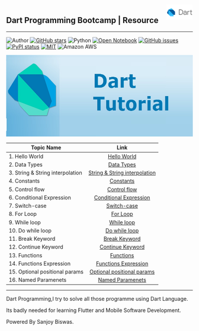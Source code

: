 <a href="https://terraform.io">
    <img src="Assets\dart.png" alt="aws" title="Terraform" align="right" height="40" />
</a>

## Dart Programming Bootcamp | Resource 

<hr>

![Author](https://img.shields.io/badge/author-SanjoyBiswas-orange)
[![GitHub stars](https://badgen.net/github/stars/imsanjoykb/AWSBootcamp)](https://github.com/imsanjoykb/AWSBootcamp/stargazers)
![Python](https://img.shields.io/badge/Python-3.8-blueviolet)
[![Open Notebook](https://colab.research.google.com/assets/colab-badge.svg)](https://github.com/imsanjoykb/AWSBootcamp/blob/master/aws-glue/handling_small_files_compress_n_collate..ipynb)
[![GitHub issues](https://img.shields.io/github/issues/imsanjoykb/AWSBootcamp.svg)](https://GitHub.com/Naereen/StrapDown.js/issues/)
[![PyPI status](https://img.shields.io/pypi/status/ansicolortags.svg)](https://pypi.python.org/pypi/ansicolortags/)
[![MIT](https://img.shields.io/badge/license-MIT-5eba00.svg)](https://github.com/imsanjoykb/Text-Generation/LICENCE.txt)
![Amazon AWS](https://img.shields.io/badge/Amazon%20AWS-232F3E?style=flat-squar&logo=amazon-aws)

[<img src="Assets/dartcover.jpg" width="100%" height="220"/>](Assets/image.jpg)

|    Topic Name        |      Link      |  
|----------        |:-------------:|
| 1. Hello World  |  [Hello World](https://github.com/imsanjoykb/Dart-Programming-BeginnerCamp/blob/master/01_hello_world%20Application.dart) |
| 2. Data Types |    [Data Types](https://github.com/imsanjoykb/Dart-Programming-BeginnerCamp/blob/master/02_data_types.dart)   |  
| 3. String & String interpolation | [String & String interpolation ](https://github.com/imsanjoykb/Dart-Programming-BeginnerCamp/blob/master/03_string_and_string_interpolation.dart) | 
| 4. Constants | [Constants ](https://github.com/imsanjoykb/Dart-Programming-BeginnerCamp/blob/master/04_constants.dart) |  
| 5. Control flow | [Control flow ](https://github.com/imsanjoykb/Dart-Programming-BeginnerCamp/blob/master/05_if_else_control_flow.dart) |  
| 6. Conditional Expression | [ Conditional Expression ](https://github.com/imsanjoykb/Dart-Programming-BeginnerCamp/blob/master/06_conditional_expressions.dart) |   
| 7. Switch-case  | [ Switch-case ](https://github.com/imsanjoykb/Dart-Programming-BeginnerCamp/blob/master/07_switch_and_case.dart) |   
| 8. For Loop | [ For Loop ](https://github.com/imsanjoykb/Dart-Programming-BeginnerCamp/blob/master/08_for_loop.dart) |    
| 9. While loop | [ While loop ](hhttps://github.com/imsanjoykb/Dart-Programming-BeginnerCamp/blob/master/09_while_loop.dart) |   
| 10. Do while loop | [ Do while loop ](https://github.com/imsanjoykb/Dart-Programming-BeginnerCamp/blob/master/10_do_while_loop.dart) | 
| 11. Break Keyword | [ Break Keyword ](https://github.com/imsanjoykb/Dart-Programming-BeginnerCamp/blob/master/11_break_keyword.dart) | 
| 12. Continue Keyword | [ Continue Keyword ](https://github.com/imsanjoykb/Dart-Programming-BeginnerCamp/blob/master/12_continue_keyword.dart) | 
| 13. Functions | [ Functions ](https://github.com/imsanjoykb/Dart-Programming-BeginnerCamp/blob/master/13_functions.dart) | 
| 14. Functions Expression | [ Functions Expression ](https://github.com/imsanjoykb/Dart-Programming-BeginnerCamp/blob/master/14_function_expression.dart) | 
| 15. Optional positional params| [ Optional positional params ](https://github.com/imsanjoykb/Dart-Programming-BeginnerCamp/blob/master/15_optional_positional_params.dart) | 
| 16. Named Paramenets| [ Named Paramenets ](https://github.com/imsanjoykb/Dart-Programming-BeginnerCamp/blob/master/16_named_parameters.dart) |

<hr>
Dart Programming,I try to solve all those programme using Dart Language.


Its badly needed  for learning Flutter and  Mobile Software Development.

Powered By Sanjoy Biswas.
